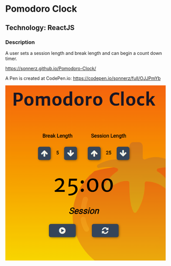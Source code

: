 # Pomodoro Clock

##  Technology: ReactJS

### Description

A user sets a session length and break length and can begin a count down timer.

https://sonnerz.github.io/Pomodoro-Clock/

A Pen is created at CodePen.io: https://codepen.io/sonnerz/full/OJJPmYb


![Pomodoro Clock Preview](public/prev.jpg)